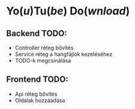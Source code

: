 # **Yo**(_u_)**Tu**(_be_) **Do**(_wnload_)

## Backend TODO:
- Controller réteg bővítés
- Service réteg a hangfájlok kezeléséhez
- TODO-k megcsinálása

## Frontend TODO:
- Api réteg bővítés
- Oldalak hozzáadása

